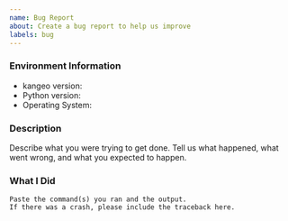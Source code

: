 ```yaml
---
name: Bug Report
about: Create a bug report to help us improve
labels: bug
---
```


<!-- Please search existing issues to avoid creating duplicates. -->

### Environment Information

-   kangeo version:
-   Python version:
-   Operating System:

### Description

Describe what you were trying to get done.
Tell us what happened, what went wrong, and what you expected to happen.

### What I Did

```
Paste the command(s) you ran and the output.
If there was a crash, please include the traceback here.
```
